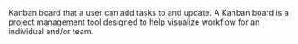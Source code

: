 Kanban board that a user can add tasks to and update. A Kanban board is a project management tool designed to help visualize workflow for an individual and/or team.